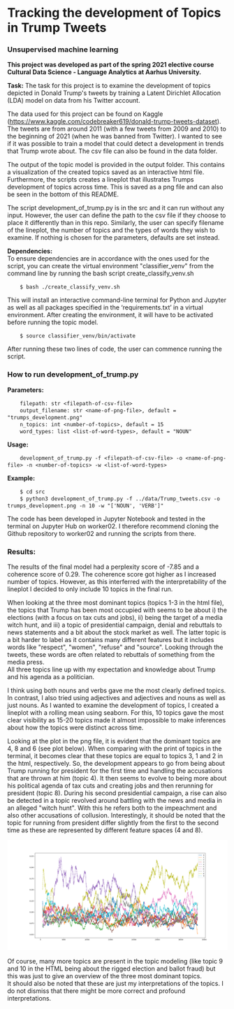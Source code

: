 # Tracking the development of Topics in Trump Tweets
### Unsupervised machine learning
**This project was developed as part of the spring 2021 elective course Cultural Data Science - Language Analytics at Aarhus University.** <br>

__Task:__ The task for this project is to examine the development of topics depicted in Donald Trump's tweets by training a Latent Dirichlet Allocation (LDA) model on data from his Twitter account. 

The data used for this project can be found on Kaggle (https://www.kaggle.com/codebreaker619/donald-trump-tweets-dataset). The tweets are from around 2011 (with a few tweets from 2009 and 2010) to the beginning of 2021 (when he was banned from Twitter). I wanted to see if it was possible to train a model that could detect a development in trends that Trump wrote about. The csv file can also be found in the data folder. <br>

The output of the topic model is provided in the output folder. This contains a visualization of the created topics saved as an interactive html file. Furthermore, the scripts creates a lineplot that illustrates Trumps development of topics across time. This is saved as a png file and can also be seen in the bottom of this README. 

The script development_of_trump.py is in the src and it can run without any input. However, the user can define the path to the csv file if they choose to place it differently than in this repo. Similarly, the user can specify filename of the lineplot, the number of topics and the types of words they wish to examine. If nothing is chosen for the parameters, defaults are set instead.

__Dependencies:__ <br>
To ensure dependencies are in accordance with the ones used for the script, you can create the virtual environment "classifier_venv" from the command line by running the bash script create_classify_venv.sh

```
    $ bash ./create_classify_venv.sh
```
This will install an interactive command-line terminal for Python and Jupyter as well as all packages specified in the ‘requirements.txt’ in a virtual environment. 
After creating the environment, it will have to be activated before running the topic model.
```    
    $ source classifier_venv/bin/activate
```
After running these two lines of code, the user can commence running the script. <br>

### How to run development_of_trump.py <br>

__Parameters:__ <br>
```
    filepath: str <filepath-of-csv-file>
    output_filename: str <name-of-png-file>, default = "trumps_development.png"
    n_topics: int <number-of-topics>, default = 15
    word_types: list <list-of-word-types>, default = "NOUN"
```
    
__Usage:__ <br>
```
    development_of_trump.py -f <filepath-of-csv-file> -o <name-of-png-file> -n <number-of-topics> -w <list-of-word-types>
```
    
__Example:__ <br>
```
    $ cd src
    $ python3 development_of_trump.py -f ../data/Trump_tweets.csv -o trumps_development.png -n 10 -w "['NOUN', 'VERB']"

```

The code has been developed in Jupyter Notebook and tested in the terminal on Jupyter Hub on worker02. I therefore recommend cloning the Github repository to worker02 and running the scripts from there. 

### Results:
The results of the final model had a perplexity score of -7.85 and a coherence score of 0.29. The coherence score got higher as I increased number of topics. However, as this interferred with the interpretability of the lineplot I decided to only include 10 topics in the final run.

When looking at the three most dominant topics (topics 1-3 in the html file), the topics that Trump has been most occupied with seems to be about i) the elections (with a focus on tax cuts and jobs), ii) being the target of a media witch hunt, and iii) a topic of presidential campaign, denial and rebuttals to news statements and a bit about the stock market as well. The latter topic is a bit harder to label as it contains many different features but it includes words like "respect", "women", "refuse" and "source". Looking through the tweets, these words are often related to rebuttals of something from the media press. <br>
All three topics line up with my expectation and knowledge about Trump and his agenda as a politician. <br>

I think using both nouns and verbs gave me the most clearly defined topics. In contrast, I also tried using adjectives and adjectives and nouns as well as just nouns.
As I wanted to examine the development of topics, I created a lineplot with a rolling mean using seaborn. For this, 10 topics gave the most clear visibility as 15-20 topics made it almost impossible to make inferences about how the topics were distinct across time. <br>

Looking at the plot in the png file, it is evident that the dominant topics are 4, 8 and 6 (see plot below). When comparing with the print of topics in the terminal, it becomes clear that these topics are equal to topics 3, 1 and 2 in the html, respectively. So, the development appears to go from being about Trump running for president for the first time and handling the accusations that are thrown at him (topic 4). It then seems to evolve to being more about his political agenda of tax cuts and creating jobs and then rerunning for president (topic 8). During his second presidential campaign, a rise can also be detected in a topic revolved around battling with the news and media in an alleged "witch hunt". With this he refers both to the impeachment and also other accusations of collusion. Interestingly, it should be noted that the topic for running from president differ slightly from the first to the second time as these are represented by different feature spaces (4 and 8). <br>

![alt text](https://github.com/miemartinez/TrumpTweetsClassification/blob/main/output/trumps_development.png?raw=true)

Of course, many more topics are present in the topic modeling (like topic 9 and 10 in the HTML being about the rigged election and ballot fraud) but this was just to give an overview of the three most dominant topics. <br>
It should also be noted that these are just my interpretations of the topics. I do not dismiss that there might be more correct and profound interpretations.
